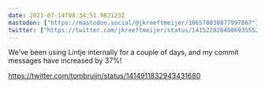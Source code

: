 ```yaml
---
date: 2021-07-14T08:34:51.982123Z
mastodon: ["https://mastodon.social/@jkreeftmeijer/106578030877997867"]
twitter: ["https://twitter.com/jkreeftmeijer/status/1415228284086935552"]
---
```

We’ve been using Lintje internally for a couple of days, and my commit messages have increased by 37%!

https://twitter.com/tombruijn/status/1414911832943431680
